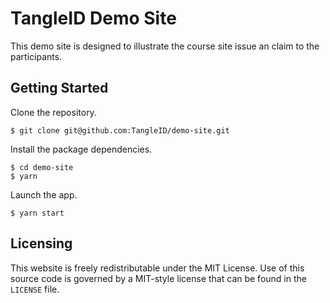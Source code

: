 # TangleID Demo Site

This demo site is designed to illustrate the course site issue an claim to the participants.

## Getting Started

Clone the repository.

```shell
$ git clone git@github.com:TangleID/demo-site.git
```

Install the package dependencies.

```shell
$ cd demo-site
$ yarn
```

Launch the app.

```shell
$ yarn start
```

## Licensing
This website is freely redistributable under the MIT License. Use of this source
code is governed by a MIT-style license that can be found in the `LICENSE` file.
